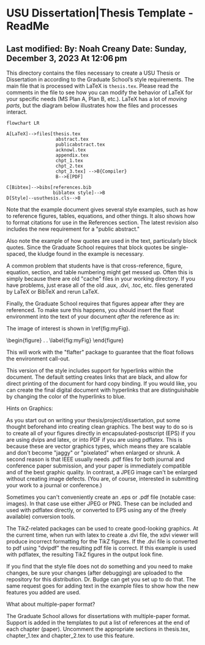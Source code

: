 # USU Dissertation|Thesis Template - ReadMe

Last modified: 
    By: Noah Creany
    Date: Sunday, December 3, 2023 At 12:06 pm    
-------

This directory contains the files necessary to create a USU Thesis or Dissertation in according to the Graduate School’s style requirements. The main file that is processed with LaTeX is `thesis.tex`. Please read the comments in the file to see how you can modify the behavior of LaTeX for your specific needs (MS Plan A, Plan B, etc.). LaTeX has a lot of *moving parts*, but the diagram below illustrates how the files and processes interact.
```mermaid
flowchart LR

A[LaTeX]-->files[thesis.tex
                  abstract.tex
                  publicabstract.tex
                  acknowl.tex
                  appendix.tex
                  chpt_1.tex
                  chpt_2.tex
                  chpt_3.tex] -->B{Compiler}
                  B-->E[PDF]
    
C[Bibtex]-->bibs[references.bib
                 biblatex style]-->B
D[Style]--usuthesis.cls-->B
```

Note that the example document gives several style examples, such as how to reference figures, tables, equations, and other things.  It also shows how to format citations for use in the References section. The latest revision also includes the new requirement for a "public abstract."

Also note the example of how quotes are used in the text, particularly block quotes.  Since the Graduate School requires that block quotes be single-spaced, the kludge found in the example is necessary.

A common problem that students have is that cross-reference, figure, equation, section, and table numbering might get messed up.  Often this is simply because there are old "cache" files in your working directory.  If you have problems, just erase all of the old .aux, .dvi, .toc, etc. files generated by LaTeX or BibTeX and rerun LaTeX.

Finally, the Graduate School requires that figures appear after they are referenced.  To make sure this happens, you should insert the float environment into the text of your document *after* the reference as in:

The image of interest is shown in \ref{fig:myFig}.

\begin{figure}
  .
  .
  \label{fig:myFig}
\end{figure}

This will work with the "flafter" package to guarantee that the float follows the environment call-out.
 
This version of the style includes support for hyperlinks within the document.  The default setting creates links that are black, and allow for direct printing of the document for hard copy binding.  If you would like, you can create the final digital document with hyperlinks that are distinguishable by changing the color of the hyperlinks to blue.

Hints on Graphics:

As you start out on writing your thesis/project/dissertation, put some thought beforehand into creating clean graphics.  The best way to do
so is to create all of your figures directly in encapsulated-postscript (EPS) if you are using dvips and latex, or into PDF if you are using pdflatex.  This is because these are vector graphics types, which means they are scalable and don't become "jaggy" or "pixelated" when enlarged or shrunk.  A second reason is that IEEE usually needs .pdf files for both journal and conference paper submission, and your paper is immediately compatible and of the best graphic quality.  In contrast, a JPEG image can't be enlarged without creating image defects. (You are, of course, interested in submitting
your work to a journal or conference.)

Sometimes you can't conveniently create an .eps or .pdf file (notable case: images).  In that case use either JPEG or PNG.  These can be included and used with pdflatex directly, or converted to EPS using any of the (freely available) conversion tools.

The TikZ-related packages can be used to create good-looking graphics.  At the current time, when run with latex to create a .dvi file, the xdvi viewer will produce incorrect formatting for the TikZ figures.  If the .dvi file is converted to pdf using "dvipdf" the resulting pdf file is correct.  If this example is used with pdflatex, the resulting TikZ figures in the output look fine.

If you find that the style file does not do something and you need to make changes, be sure your changes (after debugging) are uploaded to the repository for this distribution.  Dr. Budge can get you set up to do that.  The same request goes for adding text in the example files to show how the new features you added are used.


What about multiple-paper format?

The Graduate School allows for dissertations with multiple-paper format.  Support is added in the templates to put a list of references at the end of each chapter (paper).  Uncomment the appropriate sections in thesis.tex, chapter_1.tex and chapter_2.tex to use this feature.
